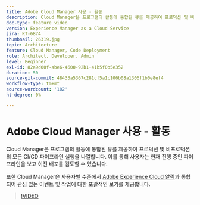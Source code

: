 ```yaml
---
title: Adobe Cloud Manager 사용 - 활동
description: Cloud Manager은 프로그램의 활동에 통합된 뷰를 제공하여 프로덕션 및 비프로덕션의 모든 CI/CD 파이프라인 실행을 나열합니다. 이를 통해 사용자는 현재 진행 중인 파이프라인을 보고 이전 배포를 검토할 수 있습니다.
doc-type: feature video
version: Experience Manager as a Cloud Service
jira: KT-6874
thumbnail: 26319.jpg
topic: Architecture
feature: Cloud Manager, Code Deployment
role: Architect, Developer, Admin
level: Beginner
exl-id: 82a9d00f-abe6-4600-92b1-41b5f0b5e352
duration: 50
source-git-commit: 48433a5367c281cf5a1c106b08a1306f1b0e8ef4
workflow-type: tm+mt
source-wordcount: '102'
ht-degree: 0%

---
```


# Adobe Cloud Manager 사용 - 활동

Cloud Manager은 프로그램의 활동에 통합된 뷰를 제공하여 프로덕션 및 비프로덕션의 모든 CI/CD 파이프라인 실행을 나열합니다. 이를 통해 사용자는 현재 진행 중인 파이프라인을 보고 이전 배포를 검토할 수 있습니다.

또한 Cloud Manager은 사용자별 수준에서 [Adobe Experience Cloud 알림](https://experienceleague.adobe.com/docs/experience-manager-cloud-manager/using/how-to-use/notifications.html)과 통합되어 관심 있는 이벤트 및 작업에 대한 포괄적인 보기를 제공합니다.

>[!VIDEO](https://video.tv.adobe.com/v/26319?quality=12&learn=on)
